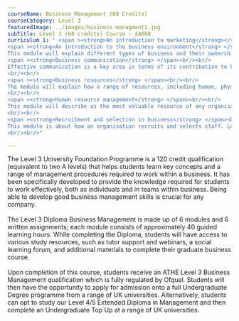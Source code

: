 ```yaml
---
courseName: Business Management (60 Credits)
courseCategory: Level 3
featuredImage: ../images/business-managment1.jpg
subTitle: Level 3 (60 credits) Course - £4600
curriculum_1: " <span ><strong>An introduction to marketing</strong></span> <br/><br/> Marketing is a key business function covering a wide range of activities and employing many people. This module develops the knowledge necessary to understand key concepts of the marketing mix, marketing planning and marketing research. As an introduction to marketing, it explains the strategic purpose of the marketing function and how it contributes to business success.<br/><br/>
<span ><strong>An introduction to the business environment</strong> </span> <br/><br/>
This module will explain different types of business and their ownership exist in an economy. Learners will understand role of owner and stakeholders to fulfil purpose of business. The module will help learners to understand how businesses are organised to achieve their targets. This module will also help to understand the way in which the economic, political, legal and social environment can impact on businesses giving the learner an understanding of the range of businesses.<br/><br/>
<span ><strong>Business communication</strong> </span><br/><br/>
Effective communication is a key area in terms of its contribution to business success. When studying this module, learners will gain a thorough understanding of the types of business information used both internally and externally by organisations and the methods used to communicate information to different audiences. In this module, learners will have the opportunity to develop, analyse and evaluate a range of methods used to communicate different types of business information and will understand the purpose of such communication. They will also produce and evaluate different types of business communication of their own.
<br/><br/>
<span ><strong>Business resources</strong> </span><br/><br/>
The module will explain how a range of resources, including human, physical, technological and financial resources, are used and managed within business. This module will help the learner to have an understanding of how human resources are managed and of the employability and personal skills required of personnel in an organisation. Learners will gain an understanding of the purpose of managing resources effectively, not only in relation to human resources but also in terms of physical and technological resources.
<br/><br/>
<span ><strong>Human resource management</strong> </span><br/><br/>
This module will describe as the most valuable resource of any organisation, its human capital. All resources, especially the most valuable, need to be managed in order to obtain the greatest value from them. The module provides an overview of some of the key areas that fall within the remit of the human resources function. By the end of this module learners will gain an understanding of the factors that are taken into account by organisations when planning their human resource management. They will also learn how organisations gain employee motivation and employee commitment.
<br/><br/>
<span ><strong>Recruitment and selection in business</strong> </span><br/><br/>
This module is about how an organisation recruits and selects staff. Learners will gain knowledge and understanding of the process that a business has to go through when recruiting staff. Learners will prepare documents necessary to help select the right person for the job and plan to take part in a selection interview. They will have a broad understanding of the legislation surrounding recruitment and selection and be able to explain how these laws affect a business. As part of this, learners will consider the role of the Human Resource department. This will help them understand the vital role that the HR department plays in helping an organisation achieve its business objectives and will help them in the future when attending a job interview or participating in a selection panel.
<br/><br/>"

---
```

The Level 3 University Foundation Programme is a 120 credit qualification (equivalent to two A levels) that helps students learn key concepts and a range of management procedures required to work within a business. It has been specifically developed to provide the knowledge required for students to work effectively, both as individuals and in teams within business. Being able to develop good business management skills is crucial for any company.
<br/><br/>
The Level 3 Diploma Business Management is made up of 6 modules and 6 written assignments; each module consists of approximately 40 guided learning hours. While completing the Diploma, students will have access to various study resources, such as tutor support and webinars, a social learning forum, and additional materials to complete their graduate business course.
<br/><br/>
Upon completion of this course, students receive an ATHE Level 3 Business Management qualification which is fully regulated by Ofqual. Students will then have the opportunity to apply for admission onto a full Undergraduate Degree programme from a range of UK universities. Alternatively, students can opt to study our Level 4/5 Extended Diploma in Management and then complete an Undergraduate Top Up at a range of UK universities.